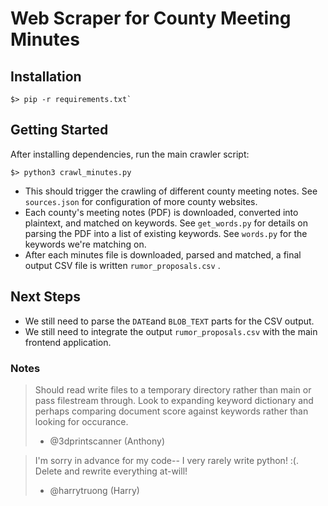 # Web Scraper for County Meeting Minutes

## Installation

```
$> pip -r requirements.txt`
```

## Getting Started

After installing dependencies, run the main crawler script:
```
$> python3 crawl_minutes.py
```
- This should trigger the crawling of different county meeting notes. See `sources.json` for configuration of more county websites.
- Each county's meeting notes (PDF) is downloaded, converted into plaintext, and matched on keywords. See `get_words.py` for details on parsing the PDF into a list of existing keywords. See `words.py` for the keywords we're matching on.
- After each minutes file is downloaded, parsed and matched, a final output CSV file is written `rumor_proposals.csv` .

## Next Steps

- We still need to parse the `DATE`and `BLOB_TEXT` parts for the CSV output.
- We still need to integrate the output `rumor_proposals.csv` with the main frontend application.


### Notes

> Should read write files to a temporary directory rather than main or pass filestream through. Look to expanding keyword dictionary and perhaps comparing document score against keywords rather than looking for occurance.
> - @3dprintscanner (Anthony)

> I'm sorry in advance for my code-- I very rarely write python! :(. Delete and rewrite everything at-will!
> - @harrytruong (Harry)
